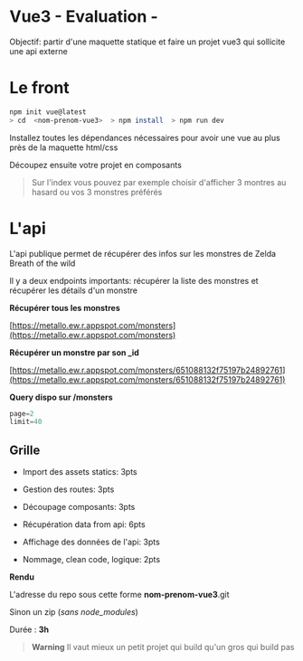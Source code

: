
# Vue3 - Evaluation - 
 
Objectif: partir d'une maquette statique et faire un projet vue3 qui sollicite une api externe
  
# Le front
  
```sh
npm init vue@latest
> cd  <nom-prenom-vue3>  > npm install  > npm run dev
```
  

Installez toutes les dépendances nécessaires pour avoir une vue au plus près de la maquette html/css
  
Découpez ensuite votre projet en composants

    

> Sur l'index vous pouvez par exemple choisir d'afficher 3 montres au
> hasard ou vos 3 monstres préférés
 

# L'api

L'api publique permet de récupérer des infos sur les monstres de Zelda Breath of the wild


Il y a deux endpoints importants: récupérer la liste des monstres et récupérer les détails d'un monstre

 
**Récupérer tous les monstres**

[https://metallo.ew.r.appspot.com/monsters](https://metallo.ew.r.appspot.com/monsters)


**Récupérer un monstre par son _id**
  
[https://metallo.ew.r.appspot.com/monsters/651088132f75197b24892761](https://metallo.ew.r.appspot.com/monsters/651088132f75197b24892761)


**Query dispo sur /monsters** 

```js
page=2 
limit=40
```




## Grille

- Import des assets statics: 3pts

- Gestion des routes: 3pts

- Découpage composants: 3pts

- Récupération data from api: 6pts

- Affichage des données de l'api: 3pts

- Nommage, clean code, logique: 2pts

  

**Rendu**

L'adresse du repo sous cette forme **nom-prenom-vue3**.git

Sinon un zip (*sans node_modules*)

Durée : **3h**


> **Warning**
> Il vaut mieux un petit projet qui build qu'un gros qui build pas
